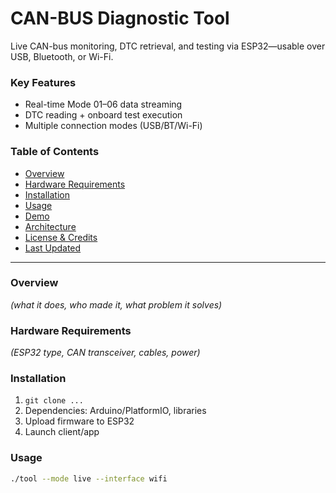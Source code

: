 # CAN-BUS Diagnostic Tool

Live CAN-bus monitoring, DTC retrieval, and testing via ESP32—usable over USB, Bluetooth, or Wi-Fi.

### Key Features
- Real-time Mode 01–06 data streaming  
- DTC reading + onboard test execution  
- Multiple connection modes (USB/BT/Wi-Fi)

### Table of Contents
- [Overview](#overview)
- [Hardware Requirements](#hardware-requirements)
- [Installation](#installation)
- [Usage](#usage)
- [Demo](#demo)
- [Architecture](#architecture)
- [License & Credits](#license-credits)
- [Last Updated](#last-updated)

---

### Overview
*(what it does, who made it, what problem it solves)*

### Hardware Requirements
*(ESP32 type, CAN transceiver, cables, power)*

### Installation
1. `git clone ...`
2. Dependencies: Arduino/PlatformIO, libraries
3. Upload firmware to ESP32
4. Launch client/app

### Usage
```bash
./tool --mode live --interface wifi
